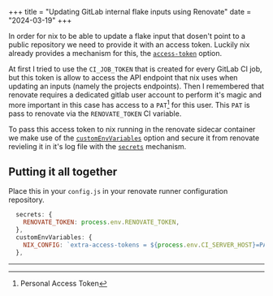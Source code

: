 +++
title = "Updating GitLab internal flake inputs using Renovate"
date = "2024-03-19"
+++

In order for nix to be able to update a flake input that dosen't point to a
public repository we need to provide it with an access token. Luckily nix
already provides a mechanism for this, the [`access-token`](https://nixos.org/manual/nix/unstable/command-ref/conf-file.html#conf-access-tokens)
option.

At first I tried to use the `CI_JOB_TOKEN` that is created for every GitLab CI
job, but this token is allow to access the API endpoint that nix uses when
updating an inputs (namely the projects endpoints). Then I remembered that
renovate requires a dedicated gitlab user account to perform it's magic and more
important in this case has access to a `PAT`[^PAT]  for this user.
This `PAT` is pass to renovate via the `RENOVATE_TOKEN` CI variable.

To pass this access token to nix running in the renovate sidecar container we
make use of the [`customEnvVariables`](https://docs.renovatebot.com/self-hosted-configuration/#customenvvariables) 
option and secure it from renovate revieling it in it's log file with the 
[`secrets`](https://docs.renovatebot.com/self-hosted-configuration/#secrets) 
mechanism.

## Putting it all together

Place this in your `config.js` in your renovate runner configuration
repository.

```js
  secrets: {
    RENOVATE_TOKEN: process.env.RENOVATE_TOKEN,
  },
  customEnvVariables: {
    NIX_CONFIG: `extra-access-tokens = ${process.env.CI_SERVER_HOST}=PAT:{{ secrets.RENOVATE_TOKEN }} `,
  },
```

<hr>

[^PAT]: Personal Access Token
